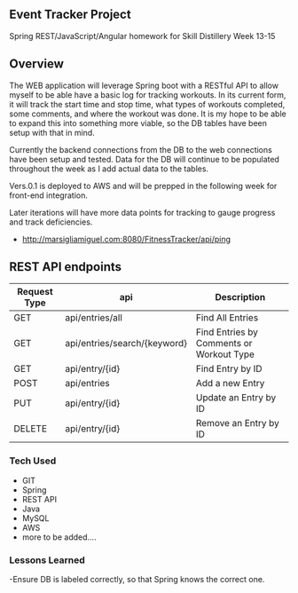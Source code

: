 ## Event Tracker Project

Spring REST/JavaScript/Angular homework for Skill Distillery Week 13-15

## Overview

The WEB application will leverage Spring boot with a RESTful API to allow myself to be able have a basic log for tracking workouts. In its current form, it will track the start time and stop time, what types of workouts completed, some comments, and where the workout was done. It is my hope to be able to expand this into something more viable, so the DB tables have been setup with that in mind.

Currently the backend connections from the DB to the web connections have been setup and tested. Data for the DB will continue to be populated throughout the week as I add actual data to the tables.

Vers.0.1 is deployed to AWS and will be prepped in the following week for front-end integration.

Later iterations will have more data points for tracking to gauge progress and track deficiencies.

* http://marsigliamiguel.com:8080/FitnessTracker/api/ping 


## REST API endpoints

| Request Type | api | Description |
|--------------|--------------|--------------|
| GET | api/entries/all | Find All Entries |
| GET | api/entries/search/{keyword} | Find Entries by Comments or Workout Type |
| GET | api/entry/{id} | Find Entry by ID |
| POST | api/entries | Add a new Entry |
| PUT | api/entry/{id} | Update an Entry by ID|
| DELETE | api/entry/{id} | Remove an Entry by ID |


### Tech Used
- GIT
- Spring
- REST API
- Java
- MySQL
- AWS
- more to be added....

### Lessons Learned
-Ensure DB is labeled correctly, so that Spring knows the correct one.
